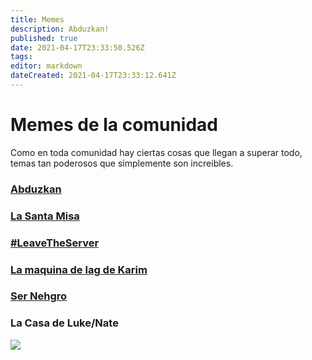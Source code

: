 ```yaml
---
title: Memes
description: Abduzkan!
published: true
date: 2021-04-17T23:33:50.526Z
tags: 
editor: markdown
dateCreated: 2021-04-17T23:33:12.641Z
---
```


# Memes de la comunidad

Como en toda comunidad hay ciertas cosas que llegan a superar todo, temas tan poderosos que simplemente son increibles.

### [**Abduzkan**](./memes/abduzkangeneral)
### [**La Santa Misa**](./memes/la_santa_misa)
### [**#LeaveTheServer**](./memes/leaveserver)
### [**La maquina de lag de Karim**](./memes/maquina_de_lag_de_karim)
### [**Ser Nehgro**](./memes/nehgro)

### **La Casa de Luke/Nate**
![](https://cdn.discordapp.com/attachments/556529167529803776/730259747521036319/unknown.png)
